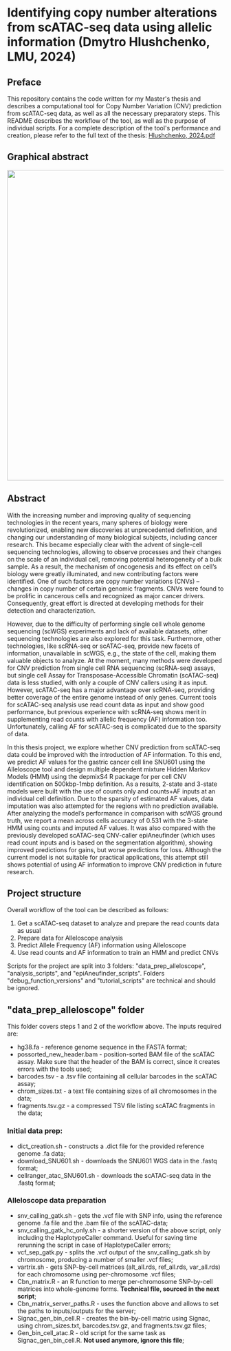 # Identifying copy number alterations from scATAC-seq data using allelic information (Dmytro Hlushchenko, LMU, 2024)
## Preface
This repository contains the code written for my Master's thesis and describes a computational tool for Copy Number Variation (CNV) prediction from scATAC-seq data, as well as all the necessary preparatory steps. This README describes the workflow of the tool, as well as the purpose of individual scripts. For a complete description of the tool's performance and creation, please refer to the full text of the thesis:
[Hlushchenko, 2024.pdf](https://github.com/CloudCurio/lmu-thesis-project/files/14616168/Hlushchenko.2024.pdf)
## Graphical abstract
<p align="center">
 <img src="https://github.com/CloudCurio/lmu-thesis-project/assets/66057046/1de4c047-079d-492d-a6ce-c341726da385" width="720">
</p>

## Abstract
With the increasing number and improving quality of sequencing technologies in the recent years, many spheres of biology were revolutionized, enabling new discoveries at unprecedented definition, and changing our understanding of many biological subjects, including cancer research. This became especially clear with the advent of single-cell sequencing technologies, allowing to observe processes and their changes on the scale of an individual cell, removing potential heterogeneity of a bulk sample. As a result, the mechanism of oncogenesis and its effect on cell’s biology were greatly illuminated, and new contributing factors were identified. One of such factors are copy number variations (CNVs) – changes in copy number of certain genomic fragments. CNVs were found to be prolific in cancerous cells and recognized as major cancer drivers. Consequently, great effort is directed at developing methods for their detection and characterization.

However, due to the difficulty of performing single cell whole genome sequencing (scWGS) experiments and lack of available datasets, other sequencing technologies are also explored for this task. Furthermore, other technologies, like scRNA-seq or scATAC-seq, provide new facets of information, unavailable in scWGS, e.g., the state of the cell, making them valuable objects to analyze. At the moment, many methods were developed for CNV prediction from single cell RNA sequencing (scRNA-seq) assays, but single cell Assay for Transposase-Accessible Chromatin (scATAC-seq) data is less studied, with only a couple of CNV callers using it as input. However, scATAC-seq has a major advantage over scRNA-seq, providing better coverage of the entire genome instead of only genes. Current tools for scATAC-seq analysis use read count data as input and show good performance, but previous experience with scRNA-seq shows merit in supplementing read counts with allelic frequency (AF) information too. Unfortunately, calling AF for scATAC-seq is complicated due to the sparsity of data.

In this thesis project, we explore whether CNV prediction from scATAC-seq data could be improved with the introduction of AF information. To this end, we predict AF values for the gastric cancer cell line SNU601 using the Alleloscope tool and design multiple dependent mixture Hidden Markov Models (HMM) using the depmixS4 R package for per cell CNV identification on 500kbp-1mbp definition. As a results, 2-state and 3-state models were built with the use of counts only and counts+AF inputs at an individual cell definition. Due to the sparsity of estimated AF values, data imputation was also attempted for the regions with no prediction available. After analyzing the model’s performance in comparison with scWGS ground truth, we report a mean across cells accuracy of 0.531 with the 3-state HMM using counts and imputed AF values. It was also compared with the previously developed scATAC-seq CNV-caller epiAneufinder (which uses read count inputs and is based on the segmentation algorithm), showing improved predictions for gains, but worse predictions for loss. Although the current model is not suitable for practical applications, this attempt still shows potential of using AF information to improve CNV prediction in future research.
## Project structure
Overall workflow of the tool can be described as follows:
1. Get a scATAC-seq dataset to analyze and prepare the read counts data as usual
2. Prepare data for Alleloscope analysis
3. Predict Allele Frequency (AF) information using Alleloscope
4. Use read counts and AF information to train an HMM and predict CNVs

Scripts for the project are split into 3 folders: "data_prep_alleloscope", "analysis_scripts", and "epiAneufinder_scripts". Folders "debug_function_versions" and "tutorial_scripts" are technical and should be ignored.

## "data_prep_alleloscope" folder
This folder covers steps 1 and 2 of the workflow above. The inputs required are:
- hg38.fa - reference genome sequence in the FASTA format;
- possorted_new_header.bam - position-sorted BAM file of the scATAC assay. Make sure that the header of the BAM is correct, since it creates errors with the tools used;
- barcodes.tsv - a .tsv file containing all cellular barcodes in the scATAC assay;
- chrom_sizes.txt - a text file containing sizes of all chromosomes in the data;
- fragments.tsv.gz - a compressed TSV file listing scATAC fragments in the data;

### Initial data prep:
- dict_creation.sh - constructs a .dict file for the provided reference genome .fa data;
- download_SNU601.sh - downloads the SNU601 WGS data in the .fastq format;
- cellranger_atac_SNU601.sh - downloads the scATAC-seq data in the .fastq format;
### Alleloscope data preparation
- snv_calling_gatk.sh - gets the .vcf file with SNP info, using the reference genome .fa file and the .bam file of the scATAC-data;
- snv_calling_gatk_hc_only.sh - a shorter version of the above script, only including the HaplotypeCaller command. Useful for saving time rerunning the script in case of HaplotypeCaller errors;
- vcf_sep_gatk.py - splits the .vcf output of the snv_calling_gatk.sh by chromosome, producing a number of smaller .vcf files;
- vartrix.sh - gets SNP-by-cell matrices (alt_all.rds, ref_all.rds, var_all.rds) for each chromosome using per-chromosome .vcf files;
- Cbn_matrix.R - an R function to merge per-chromosome SNP-by-cell matrices into whole-genome forms. **Technical file, sourced in the next script**;
- Cbn_matrix_server_paths.R - uses the function above and allows to set the paths to inputs/outputs for the server;
- Signac_gen_bin_cell.R - creates the bin-by-cell matric using Signac, using chrom_sizes.txt, barcodes.tsv.gz, and fragments.tsv.gz files;
- Gen_bin_cell_atac.R - old script for the same task as Signac_gen_bin_cell.R. **Not used anymore, ignore this file**;
